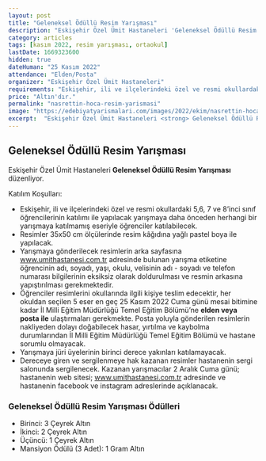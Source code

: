 ```yaml
---
layout: post
title: "Geleneksel Ödüllü Resim Yarışması"
description: "Eskişehir Özel Ümit Hastaneleri 'Geleneksel Ödüllü Resim Yarışması' düzenliyor."
category: articles
tags: [kasım 2022, resim yarışması, ortaokul]
lastDate: 1669323600
hidden: true
dateHuman: "25 Kasım 2022"
attendance: "Elden/Posta"
organizer: "Eskişehir Özel Ümit Hastaneleri"
requirements: "Eskişehir, ili ve ilçelerindeki özel ve resmi okullardaki 5,6, 7 ve 8’inci sınıf öğrencileri katılabilir."
price: "Altın'dır."
permalink: "nasrettin-hoca-resim-yarismasi"
image: "https://edebiyatyarismalari.com/images/2022/ekim/nasrettin-hoca-resim-yarismasi.jpg"
excerpt:  "Eskişehir Özel Ümit Hastaneleri <strong> Geleneksel Ödüllü Resim Yarışması </strong> düzenliyor."
---
```


## Geleneksel Ödüllü Resim Yarışması
Eskişehir Özel Ümit Hastaneleri **Geleneksel Ödüllü Resim Yarışması** düzenliyor.  

Katılım Koşulları:
- Eskişehir, ili ve ilçelerindeki özel ve resmi okullardaki 5,6, 7 ve 8’inci sınıf öğrencilerinin katılımı ile yapılacak yarışmaya daha önceden herhangi bir yarışmaya katılmamış eseriyle öğrenciler katılabilecek. 
- Resimler 35x50 cm ölçülerinde resim kâğıdına yağlı pastel boya ile yapılacak. 
- Yarışmaya gönderilecek resimlerin arka sayfasına www.umithastanesi.com.tr adresinde bulunan yarışma etiketine öğrencinin adı, soyadı, yaşı, okulu, velisinin adı - soyadı ve telefon numarası bilgilerinin eksiksiz olarak doldurulması ve resmin arkasına yapıştırılması gerekmektedir. 
- Öğrenciler resimlerini okullarında ilgili kişiye teslim edecektir, her okuldan seçilen 5 eser en geç 25 Kasım 2022 Cuma günü mesai bitimine kadar İl Milli Eğitim Müdürlüğü Temel Eğitim Bölümü’ne **elden veya posta ile** ulaştırmaları gerekmekte. Posta yoluyla gönderilen resimlerin nakliyeden dolayı doğabilecek hasar, yırtılma ve kaybolma durumlarından İl Milli Eğitim Müdürlüğü Temel Eğitim Bölümü ve hastane sorumlu olmayacak. 
- Yarışmaya jüri üyelerinin birinci derece yakınları katılamayacak.
- Dereceye giren ve sergilenmeye hak kazanan resimler hastanenin sergi salonunda sergilenecek. Kazanan yarışmacılar 2 Aralık Cuma günü; hastanenin web sitesi; www.umithastanesi.com.tr adresinde ve hastanenin facebook ve instagram adreslerinde açıklanacak.


### Geleneksel Ödüllü Resim Yarışması Ödülleri
- Birinci: 3 Çeyrek Altın
- İkinci: 2 Çeyrek Altın
- Üçüncü: 1 Çeyrek Altın
- Mansiyon Ödülü (3 Adet): 1 Gram Altın